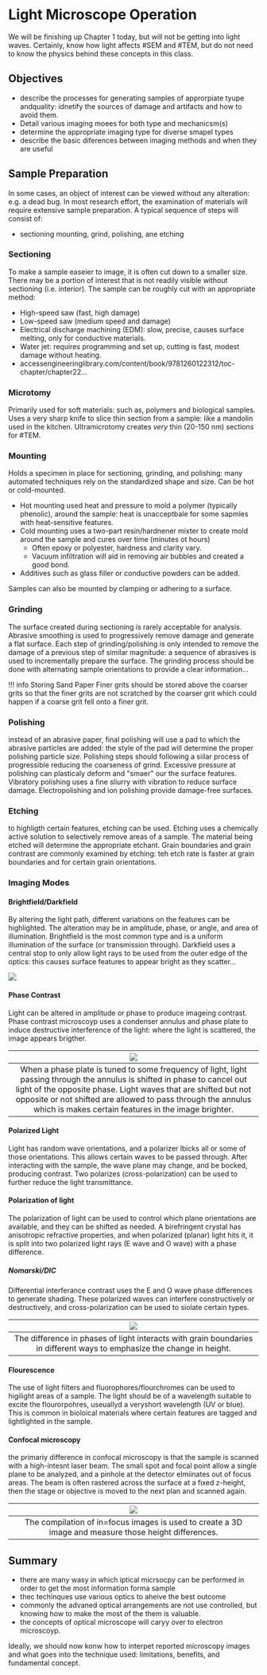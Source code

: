 <!-- 20220902T13:08 -->
# Light Microscope Operation

We will be finishing up Chapter 1 today, but will not be getting into light waves.
Certainly, know how light affects #SEM and #TEM, but do not need to know the physics behind these concepts in this class.

## Objectives
* describe the processes for generating samples of approrpiate tyupe andquality: idnetify the sources of damage and artifacts and how to avoid them.
* Detail various imaging moees for both type and mechanicsm(s)
* determine the appropriate imaging type for diverse smapel types
* describe the basic diferences between imaging methods and when they are useful

## Sample Preparation
In some cases, an object of interest can be viewed without any alteration: e.g. a dead bug.
In most research effort, the examination of materials will require extensive sample preparation.
A typical sequence of steps will consist of:
* sectioning mounting, grind, polishing, ane etching

### Sectioning
To make a sample easeier to image, it is often cut down to a smaller size.
There may be a portion of interest that is not readily visible without sectioning (i.e. interior).
The sample can be roughly cut with an appropriate method:
* High-speed saw (fast, high damage)
* Low-speed saw (medium speed and damage)
* Electrical discharge machining (EDM): slow, precise, causes surface melting, only for conductive materials.
* Water jet: requires programming and set up, cutting is fast, modest damage without heating.
* accessengineeringlibrary.com/content/book/9781260122312/toc-chapter/chapter22...

### Microtomy
Primarily used for soft materials: such as, polymers and biological samples.
Uses a very sharp knife to slice thin section from a sample: like a mandolin used in the kitchen.
Ultramicrotomy creates *very* thin (20-150 nm) sections for #TEM.

### Mounting
Holds a specimen in place for sectioning, grinding, and polishing: many automated techniques rely on the standardized shape and size.
Can be hot or cold-mounted.
* Hot mounting used heat and pressure to mold a polymer (typically phenolic), around the sample: heat is unacceptbale for some sapmles with heat-sensitive features.
* Cold mounting uses a two-part resin/hardnener mixter to create mold around the sample and cures over time (minutes ot hours)
  * Often epoxy or polyester, hardness and clarity vary.
  * Vacuum infiltration will aid in removing air bubbles and created a good bond.
* Additives such as glass filler or conductive powders can be added.

Samples can also be mounted by clamping or adhering to a surface.

### Grinding
The surface created during sectioning is rarely acceptable for analysis.
Abrasive smoothing is used to progressively remove damage and generate a flat surface.
Each step of grinding/polishing is only intended to remove the damage of a previous step of similar magnitude: a sequence of abrasives is used to incrementally prepare the surface.
The grinding process should be done with alternating sample orientations to provide a clear information...

!!! info Storing Sand Paper
    Finer grits should be stored above the coarser grits so that the finer grits are not scratched by the coarser grit which could happen if a coarse grit fell onto a finer grit.

### Polishing
instead of an abrasive paper, final polishing will use a pad to which the abrasive particles are added: the style of the pad will determine the proper polishing particle size.
Polishing steps should following a siilar process of progressible reducing the coarseness of grind.
Excessive pressure at polishing can plasticaly deform and "smaer" our the surface features.
Vibratory polishing uses a fine sliurry with vibration to reduce surface damage.
Electropolishing and ion polishing provide damage-free surfaces.

### Etching
to highligth certain features, etching can be used.
Etching uses a chemically active solution to selectively remove areas of a sample.
The material being etched will determine the appropriate etchant.
Grain boundaries and grain contrast are commonly examined by etching: teh etch rate is faster at grain boundaries and for certain grain orientations.

### Imaging Modes
#### Brightfield/Darkfield
By altering the light path, different variations on the features can be highlighted.
The alteration may be in amplitude, phase, or angle, and area of illumination.
Brightfield is the most common type and is a uniform illumination of the surface (or transmission through).
Darkfield uses a central stop to only allow light rays to be used from the outer edge of the optics: this causes surface features to appear bright as they scatter...

![](../../../attachments/20220902t1308/comparing_brightfield_to_darkfield_220902_173705_EST.png)

#### Phase Contrast
Light can be altered in amplitude or phase to produce imageing contrast.
Phase contrast microscoyp uses a condenser annulus and phase plate to induce destructive interference of the light: where the light is scattered, the image appears brigther.

| ![](../../../attachments/20220902t1308/imaging_modes_phase_contrast_220902_174031_EST.png) |
|:--:|
| When a phase plate is tuned to some frequency of light, light passing through the annulus is shifted in phase to cancel out light of the opposite phase. Light waves that are shifted but not opposite or not shifted are allowed to pass through the annulus which is makes certain features in the image brighter. |

#### Polarized Light
Light has random wave orientations, and a polarizer lbicks all or some of those orientations.
This allows certain waves to be passed through.
After interacting with the sample, the wave plane may change, and be bocked, producing contrast.
Two polarizes (cross-polarization) can be used to further reduce the light transmittance.

#### Polarization of light
The polarization of light can be used to control which plane orientations are available, and they can be shifted as needed.
A birefringent crystal has anisotropic refractive properties, and when polarized (planar) light hits it, it is split into two polarized light rays (E wave and O wave) with a phase difference.

##### Nomarski/DIC
Differential interferance contrast uses the E and O wave phase differences to generate shading.
These polarized waves can interfere constructively or destructively, and cross-polarization can be used to siolate certain types.

| ![](../../../attachments/20220902t1308/polarization_of_light_by_nomarski_dic_220902_175103_EST.png) |
|:--:|
| The difference in phases of light interacts with grain boundaries in different ways to emphasize the change in height. |

#### Flourescence
The use of light filters and fluorophores/flourchromes can be used to higilight areas of a sample.
The light should be of a wavelength suitable to excite the flourorpohres, useuallyd a veryshort wavelength (UV or blue).
This is common in bioloical materials where certain features are tagged and lightlighted in the sample.

#### Confocal microscopy
the primariy difference in confocal microscopy is that the sample is scanned with a high-intesnt laser beam.
The small spot and focal point allow a single plane to be analyzed, and a  pinhole at the detector elmiinates out of focus areas.
The beam is often rastered across the surface at a fixed z-height, then the stage or objective is moved to the next plan and scanned again.

| ![](../../../attachments/20220902t1308/schematic_of_light_paths_in_confocal_microscopy_220902_175426_EST.png) |
|:--:|
| The compilation of in=focus images is used to create a 3D image and measure those height differences. |

## Summary
* there are many wasy in which iptical micrsocpy can be performed in order to get the most information forma  sample
* thec techinques use various optics to aheive the best outcome
* commonly the advaned optical arrangements are not use controlled, but knowing how to make the most of the them is valuable.
* the concepts of optical microscope will caryy over to electron microscoyp.

Ideally, we should now konw how to interpet reported microscopy images and what goes into the technique used: limitations, benefits, and fundamental concept.